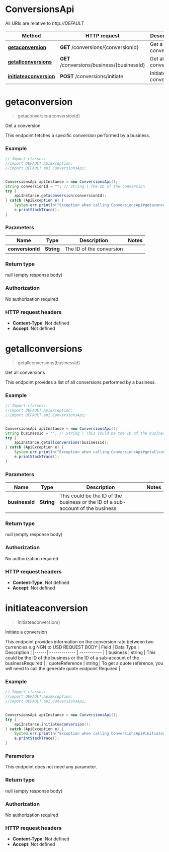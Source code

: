# ConversionsApi

All URIs are relative to *http://DEFAULT*

Method | HTTP request | Description
------------- | ------------- | -------------
[**getaconversion**](ConversionsApi.md#getaconversion) | **GET** /conversions/{conversionId} | Get a conversion
[**getallconversions**](ConversionsApi.md#getallconversions) | **GET** /conversions/business/{businessId} | Get all conversions
[**initiateaconversion**](ConversionsApi.md#initiateaconversion) | **POST** /conversions/initiate | Initiate a conversion


<a name="getaconversion"></a>
# **getaconversion**
> getaconversion(conversionId)

Get a conversion

This endpoint fetches a specific conversion performed by a business. 

### Example
```java
// Import classes:
//import DEFAULT.ApiException;
//import DEFAULT.api.ConversionsApi;


ConversionsApi apiInstance = new ConversionsApi();
String conversionId = ""; // String | The ID of the conversion
try {
    apiInstance.getaconversion(conversionId);
} catch (ApiException e) {
    System.err.println("Exception when calling ConversionsApi#getaconversion");
    e.printStackTrace();
}
```

### Parameters

Name | Type | Description  | Notes
------------- | ------------- | ------------- | -------------
 **conversionId** | **String**| The ID of the conversion |

### Return type

null (empty response body)

### Authorization

No authorization required

### HTTP request headers

 - **Content-Type**: Not defined
 - **Accept**: Not defined

<a name="getallconversions"></a>
# **getallconversions**
> getallconversions(businessId)

Get all conversions

This endpoint provides a list of all conversions performed by a business. 

### Example
```java
// Import classes:
//import DEFAULT.ApiException;
//import DEFAULT.api.ConversionsApi;


ConversionsApi apiInstance = new ConversionsApi();
String businessId = ""; // String | This could be the ID of the business or the ID of a sub-account of the business
try {
    apiInstance.getallconversions(businessId);
} catch (ApiException e) {
    System.err.println("Exception when calling ConversionsApi#getallconversions");
    e.printStackTrace();
}
```

### Parameters

Name | Type | Description  | Notes
------------- | ------------- | ------------- | -------------
 **businessId** | **String**| This could be the ID of the business or the ID of a sub-account of the business |

### Return type

null (empty response body)

### Authorization

No authorization required

### HTTP request headers

 - **Content-Type**: Not defined
 - **Accept**: Not defined

<a name="initiateaconversion"></a>
# **initiateaconversion**
> initiateaconversion()

Initiate a conversion

This endpoint provides information on the conversion rate between two currencies e.g NGN to USD     REQUEST BODY   | Field | Data Type | Description | |------| ------------- | ----------- | | business | string | This could be the ID of the business or the ID of a sub-account of the businessRequired | | quoteReference | string | To get a quote reference, you will need to call the generate quote endpoint Required |  

### Example
```java
// Import classes:
//import DEFAULT.ApiException;
//import DEFAULT.api.ConversionsApi;


ConversionsApi apiInstance = new ConversionsApi();
try {
    apiInstance.initiateaconversion();
} catch (ApiException e) {
    System.err.println("Exception when calling ConversionsApi#initiateaconversion");
    e.printStackTrace();
}
```

### Parameters
This endpoint does not need any parameter.

### Return type

null (empty response body)

### Authorization

No authorization required

### HTTP request headers

 - **Content-Type**: Not defined
 - **Accept**: Not defined

